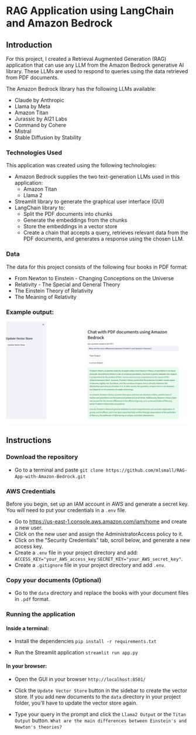 # RAG Application using LangChain and Amazon Bedrock

## Introduction
For this project, I created a Retrieval Augmented Generation (RAG) application that can use any LLM from the Amazon Bedrock generative AI library. These LLMs are used to respond to queries using the data retrieved from PDF documents.

The Amazon Bedrock library has the following LLMs available:
- Claude by Anthropic
- Llama by Meta
- Amazon Titan
- Jurassic by AI21 Labs
- Command by Cohere
- Mistral
- Stable Diffusion by Stability
### Technologies Used
This application was created using the following technologies:
- Amazon Bedrock supplies the two text-generation LLMs used in this application:
  - Amazon Titan
  - Llama 2
- Streamlit library to generate the graphical user interface (GUI)
- LangChain library to:
  -  Split the PDF documents into chunks
  -  Generate the embeddings from the chunks
  -  Store the embeddings in a vector store
  -  Create a chain that accepts a query, retrieves relevant data from the PDF documents, and generates a response using the chosen LLM.

### Data
The data for this project consists of the following four books in PDF format:
- From Newton to Einstein - Changing Conceptions on the Universe
- Relativity - The Special and General Theory
- The Einstein Theory of Relativity
- The Meaning of Relativity

### Example output:
<img src="https://github.com/mlsmall/RAG-App-with-Amazon-Bedrock/blob/main/output.png" width="1200" />

## Instructions
### Download the repository
* Go to a terminal and paste `git clone https://github.com/mlsmall/RAG-App-with-Amazon-Bedrock.git`

### AWS Credentials
Before you begin, set up an IAM account in AWS and generate a secret key. You will need to put your credentials in a `.env` file.
* Go to https://us-east-1.console.aws.amazon.com/iam/home and create a new user.
* Click on the new user and assign the AdministratorAccess policy to it.
* Click on the "Security Credentials" tab, scroll below, and generate a new access key.
* Create a `.env` file in your project directory and add:
`ACCESS_KEY="your_AWS_access_key`
`SECRET_KEY="your_AWS_secret_key"`.
* Create a `.gitignore` file in your project directory and add `.env`.

### Copy your documents (Optional)
* Go to the `data` directory and replace the books with your document files in `.pdf` format.
  
### Running the application
#### Inside a terminal:
* Install the dependencies
`pip install -r requirements.txt`

* Run the Streamlit application
`streamlit run app.py`

#### In your browser:

* Open the GUI in your browser
`http://localhost:8501/`

* Click the `Update Vector Store` button in the sidebar to create the vector store. If you add new documents to the `data` directory in your project folder, you'll have to update the vector store again.
* Type your query in the prompt and click the `Llama2 Output` or the `Titan Output` button.
`What are the main differences between Einstein's and Newton's theories?`
